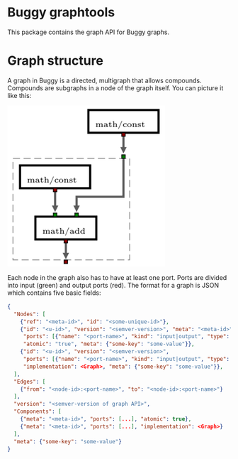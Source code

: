 # Buggy graphtools

This package contains the graph API for Buggy graphs.

# Graph structure

A graph in Buggy is a directed, multigraph that allows compounds. Compounds are
subgraphs in a node of the graph itself. You can picture it like this:

![A compound node that contains another graph.](doc/compound.png)

Each node in the graph also has to have at least one port. Ports
are divided into input (green) and output ports (red). The format
for a graph is JSON which contains five basic fields:

```json
{
  "Nodes": [
    {"ref": "<meta-id>", "id": "<some-unique-id>"},
    {"id": "<u-id>", "version": "<semver-version>", "meta": "<meta-id>",
     "ports": [{"name": "<port-name>", "kind": "input|output", "type": "number"}],
     "atomic": "true", "meta": {"some-key": "some-value"}},
    {"id": "<u-id>", "version": "<semver-version>",
     "ports": [{"name": "<port-name>", "kind": "input|output", "type": "number"}],
     "implementation": <Graph>, "meta": {"some-key": "some-value"}},
  ],
  "Edges": [
    {"from": "<node-id>:<port-name>", "to": "<node-id>:<port-name>"}
  ],
  "version": "<semver-version of graph API>",
  "Components": [
    {"meta": "<meta-id>", "ports": [...], "atomic": true},
    {"meta": "<meta-id>", "ports": [...], "implementation": <Graph>}
  ],
  "meta": {"some-key": "some-value"}
}
```
